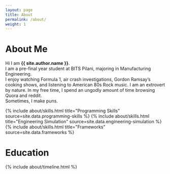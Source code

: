 ```yaml
---
layout: page
title: About
permalink: /about/
weight: 1
---
```


# **About Me**

Hi I am **{{ site.author.name }}**.<br>
I am a pre-final year student at BITS Pilani, majoring in Manufacturing Engineering. <br>
I enjoy watching Formula 1, air crash investigations, Gordon Ramsay’s cooking shows, and listening to American 80s Rock music. I am an extrovert by nature. In my free time, I spend an ungodly amount of time browsing Quora and reddit. <br>
Sometimes, I make puns.

<div class="row">
{% include about/skills.html title="Programming Skills" source=site.data.programming-skills %}
{% include about/skills.html title="Engineering Simulation" source=site.data.engineering-simulation %}
{% include about/skills.html title="Frameworks" source=site.data.frameworks %}
</div>

# **Education**
<div class="row">
{% include about/timeline.html %}
</div>